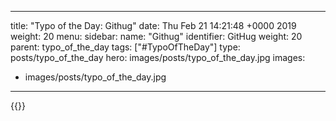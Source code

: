 
---
title: "Typo of the Day: Githug"
date: Thu Feb 21 14:21:48 +0000 2019
weight: 20
menu:
  sidebar:
    name: "Githug"
    identifier: GitHug
    weight: 20
    parent: typo_of_the_day
tags: ["#TypoOfTheDay"]
type: posts/typo_of_the_day
hero: images/posts/typo_of_the_day.jpg
images:
- images/posts/typo_of_the_day.jpg
---


{{<tweet user="mariatta" id="1098588601929981953">}}

